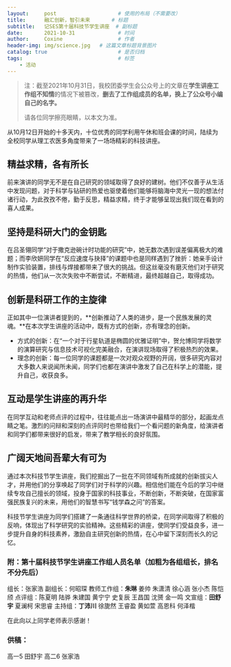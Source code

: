 ```yaml
---
layout:     post                    # 使用的布局（不需要改）
title:      融汇创新，智引未来    	# 标题 
subtitle:   记SES第十届科技节学生讲座	# 副标题
date:       2021-10-31              # 时间
author:     Coxine                  # 作者
header-img: img/science.jpg   # 这篇文章标题背景图片
catalog: true                       # 是否归档
tags:                               # 标签
    - 活动
---
```


> 注：截至2021年10月31日，我校团委学生会公众号上的文章在**学生讲座工作组不知情**的情况下被篡改，**删去了工作组成员的名单，换上了公众号小编自己的名字。**
>
> 请各位同学擦亮眼睛，以本文为准。

从10月12日开始的十多天内，十位优秀的同学利用午休和班会课的时间，陆续为全校同学从理工农医多角度带来了一场场精彩的科技讲座。

## 精益求精，各有所长
前来演讲的同学无不是在自己研究的领域取得了良好的建树。他们不仅善于从生活中发现问题，对于科学与钻研的热爱也驱使着他们能够将脑海中灵光一现的想法付诸行动，为此孜孜不倦，勤于反思，精益求精，终于才能够呈现出我们现在看到的喜人成果。

## 坚持是科研大门的金钥匙
在吕圣翎同学“对于撒克逊碗计时功能的研究”中，她无数次遇到误差偏离极大的难题；而李欣妍同学在“反应速度与抉择”的课题中也是同样遇到了挫折：她亲手设计制作实验装置，排线与焊接都带来了很大的挑战。但这丝毫没有磨灭他们对于研究的热情，他们从一次次失败中不断尝试，不断精进，最终超越自己，取得成功。

## 创新是科研工作的主旋律
正如其中一位演讲者提到的，**创新推动了人类的进步，是一个民族发展的灵魂。**在本次学生讲座的活动中，既有方式的创新，亦有理念的创新。

- 方式的创新：在“一个对于行星轨道是椭圆的优雅证明”中，贺允博同学将数学的演算研究与信息技术可视化完美融合，在演讲现场取得了积极热烈的效果。
- 理念的创新：每一位同学的课题都是一次对观众视野的开阔，很多研究内容对大多数人来说闻所未闻，同学们也都在演讲中激发了自己在科学上的潜能，提升自己，收获良多。

## 互动是学生讲座的再升华

在同学互动和老师点评的过程中，往往能点出一场演讲中最精华的部分，起画龙点睛之笔。激烈的问辩和深刻的点评同时也带给我们一个看问题的新角度，给演讲者和同学们都带来很好的启发，带来了教学相长的良好氛围。

## 广阔天地间吾辈大有可为

通过本次科技节学生讲座，我们挖掘出了一批在不同领域有所成就的创新拔尖人才，并用他们的分享唤起了同学们对于科学的兴趣。相信他们能在今后的学习中继续专攻自己擅长的领域，投身于国家的科技事业，不断创新，不断突破，在国家富强民族复兴的未来，用他们的智慧书写“钱学森之问”的答案。

科技节学生讲座为同学们搭建了一条通往科学世界的桥梁，在同学间取得了积极的反响，体现出了科学研究的实验精神。这些精彩的讲座，使同学们受益良多，进一步提升自身的科技素养，激励自主研究创新的热情，在心中留下深刻而长久的记忆。

### 附：第十届科技节学生讲座工作组人员名单（加粗为各组组长，排名不分先后）
组长：张家浩
副组长：何昭琛
教师工作组：**朱琳** 姜帅 朱潇清 徐心涵 张小杰 陈恺颀
点评组：陈夏明 陆骅 朱建国 黄宁宁 史复辰 王昌国 沈赟 金一鸣
文宣组：**田舒宇** 夏澜柯 宋思睿
主持组：**丁沛川** 徐旎然 王睿盈 黄如萱 高恩科 何泽楷

在此向以上同学老师表示感谢！

### 供稿：

高一5 田舒宇
高二6 张家浩
